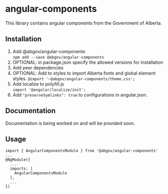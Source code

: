 # angular-components

This library contains angular components from the Government of Alberta.

## Installation

1. Add @abgov/angular-components  
````npm add --save @abgov/angular-components````
2. OPTIONAL: in package.json specify the allowed versions for installation
3. Add peer dependencies  
4. OPTIONAL: Add to styles to import Alberta fonts and global element styles. 
````@import '~@abgov/angular-components/theme.css';````
5. Add localize to polyfill.js   
````import '@angular/localize/init';````
6. Add ````"preserveSymlinks": true```` to configurations in angular.json.

## Documentation

Documentation is being worked on and will be provided soon.

## Usage

```
import { AngularComponentsModule } from '@abgov/angular-components'
...
@NgModule({
  ...
  imports: [
    AngularComponentsModule
  ],
  ...
})
```
